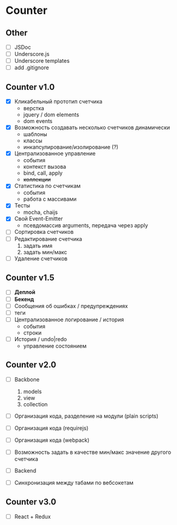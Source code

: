 # Counter

Other
-------------
- [ ] JSDoc
- [ ] Underscore.js
- [ ] Underscore templates
- [ ] add .gitignore

Counter v1.0
--------------
- [x] Кликабельный прототип счетчика
  - верстка
  - jquery / dom elements
  - dom events
- [x] Возможность создавать несколько счетчиков динамически
  - шаблоны
  - классы
  - инкапсулирование/изолирование (?)
- [x] Централизованное управление
  - события
  - контекст вызова
  - bind, call, apply
  - ~~коллекции~~
- [x] Статистика по счетчикам
  - события
  - работа с массивами
- [x] Тесты
  - mocha, chaijs
- [x] Свой Event-Emitter
  - псевдомассив arguments, передача через apply
- [ ] Сортировка счетчиков
- [ ] Редактирование счетчика
  1) задать имя
  2) задать мин/макс
- [ ] Удаление счетчиков

Counter v1.5
--------------
- [ ] **Деплой**
- [ ] **Бекенд**
- [ ] Сообщения об ошибках / предупреждениях
- [ ] теги
- [ ] Централизованное логирование / история
  - события
  - строки
- [ ] История / undo|redo
  - управление состоянием
  
Counter v2.0
--------------
- [ ] Backbone
  1) models
  2) view
  3) collection

- [ ] Организация кода, разделение на модули (plain scripts)
- [ ] Организация кода (requirejs)
- [ ] Организация кода (webpack)
- [ ] Возможность задать в качестве мин/макс значение другого счетчика
- [ ] Backend
- [ ] Синхронизация между табами по вебсокетам


Counter v3.0
--------------
- [ ] React + Redux
